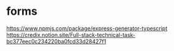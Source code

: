 # forms
https://www.npmjs.com/package/express-generator-typescript
https://credix.notion.site/Full-stack-technical-task-bc377eec0c234220ba0fcd33d28427f1

